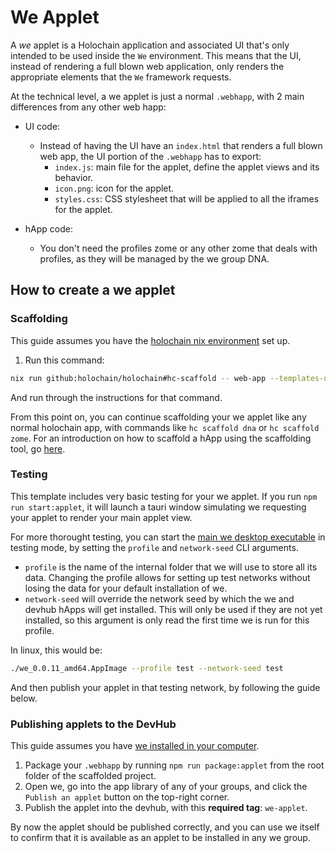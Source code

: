# We Applet

A *we* applet is a Holochain application and associated UI that's only intended to be used inside the `We` environment. This means that the UI, instead of rendering a full blown web application, only renders the appropriate elements that the `We` framework requests.

At the technical level, a we applet is just a normal `.webhapp`, with 2 main differences from any other web happ:

- UI code:
  - Instead of having the UI have an `index.html` that renders a full blown web app, the UI portion of the `.webhapp` has to export:
    - `index.js`: main file for the applet, define the applet views and its behavior.
    - `icon.png`: icon for the applet.
    - `styles.css`: CSS stylesheet that will be applied to all the iframes for the applet.

- hApp code:
  - You don't need the profiles zome or any other zome that deals with profiles, as they will be managed by the we group DNA.

##  How to create a we applet

### Scaffolding

This guide assumes you have the [holochain nix environment](https://developer.holochain.org/quick-start/) set up.

1. Run this command: 

```bash
nix run github:holochain/holochain#hc-scaffold -- web-app --templates-url https://github.com/lightningrodlabs/we
```

And run through the instructions for that command.

From this point on, you can continue scaffolding your we applet like any normal holochain app, with commands like `hc scaffold dna` or `hc scaffold zome`. For an introduction on how to scaffold a hApp using the scaffolding tool, go [here](https://developer.holochain.org/get-building/).

### Testing

This template includes very basic testing for your we applet. If you run `npm run start:applet`, it will launch a tauri window simulating we requesting your applet to render your main applet view.

For more thorought testing, you can start the [main we desktop executable](https://github.com/lightningrodlabs/we/releases) in testing mode, by setting the `profile` and `network-seed` CLI arguments.

- `profile` is the name of the internal folder that we will use to store all its data. Changing the profile allows for setting up test networks without losing the data for your default installation of we.
- `network-seed` will override the network seed by which the we and devhub hApps will get installed. This will only be used if they are not yet installed, so this argument is only read the first time we is run for this profile.

In linux, this would be:

```bash
./we_0.0.11_amd64.AppImage --profile test --network-seed test
```

And then publish your applet in that testing network, by following the guide below.

### Publishing applets to the DevHub

This guide assumes you have [we installed in your computer](https://github.com/lightningrodlabs/we/releases).

1. Package your `.webhapp` by running `npm run package:applet` from the root folder of the scaffolded project.
2. Open we, go into the app library of any of your groups, and click the `Publish an applet` button on the top-right corner.
3. Publish the applet into the devhub, with this **required tag**: `we-applet`.

By now the applet should be published correctly, and you can use we itself to confirm that it is available as an applet to be installed in any we group.
